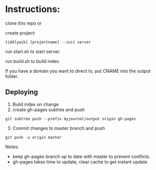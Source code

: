 # Instructions:

clone this repo or

create project:

```tiddlywiki [projectname] --init server```

run start.sh to start server.

run build.sh to build index.

If you have a domain you want to direct to, put CNAME into the output folder.

## Deploying

1. Build index on change
2. create gh-pages subtree and push

```git subtree push --prefix myjournal/output origin gh-pages```

3. Commit changes to master branch and push

```git push -u origin master```



Notes: 
* keep gh-pages branch up to date with master to prevent conflicts.
* gh-pages takes time to update, clear cache to get instant update
